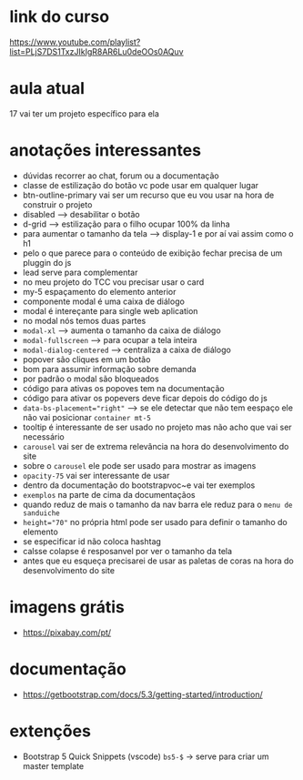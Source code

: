 # link do curso
https://www.youtube.com/playlist?list=PLjS7DS1TxzJIkIgR8AR6Lu0deOOs0AQuv  

# aula atual
17 vai ter um projeto específico para ela

# anotações interessantes
- dúvidas recorrer ao chat, forum ou a documentação
- classe de estilização do botão vc pode usar em qualquer lugar
- btn-outline-primary vai ser um recurso que eu vou usar na hora de construir o projeto
- disabled --> desabilitar o botão
- d-grid --> estilização para o filho ocupar 100% da linha
- para aumentar o tamanho da tela --> display-1 e por aí vai assim como o h1
- pelo o que parece para o conteúdo de exibição fechar precisa de um pluggin do js
- lead serve para complementar
- no meu projeto do TCC vou precisar usar o card
- my-5 espaçamento do elemento anterior
- componente modal é uma caixa de diálogo
- modal é intereçante para single web aplication
- no modal nós temos duas partes
- `modal-xl` --> aumenta o tamanho da caixa de diálogo
- `modal-fullscreen` --> para ocupar a tela inteira
- `modal-dialog-centered` --> centraliza a caixa de diálogo
- popover são cliques em um botão
- bom para assumir informação sobre demanda
- por padrão o modal são bloqueados
- código para ativas os popoves tem na documentação
- código para ativar os popevers deve ficar depois do código do js
- `data-bs-placement="right"` --> se ele detectar que não tem eespaço ele não vai posicionar `container mt-5`
- tooltip é interessante de ser usado no projeto mas não acho que vai ser necessário
- `carousel` vai ser de extrema relevância na hora do desenvolvimento do site
- sobre o `carousel` ele pode ser usado para mostrar as imagens
- `opacity-75` vai ser interessante de usar
- dentro da documentação do bootstrapvoc~e vai ter exemplos 
- `exemplos` na parte de cima da documentaçãos
- quando reduz de mais o tamanho da nav barra ele reduz para o `menu de sanduiche`
- `height="70"` no própria html pode ser usado para definir o tamanho do elemento
- se especificar id não coloca hashtag
- calsse colapse é resposanvel por ver o tamanho da tela
- antes que eu esqueça precisarei de usar as paletas de coras na hora do desenvolvimento do site

# imagens grátis
- https://pixabay.com/pt/

# documentação
- https://getbootstrap.com/docs/5.3/getting-started/introduction/

# extenções 
- Bootstrap 5 Quick Snippets (vscode)
`bs5-$` -> serve para criar um master template